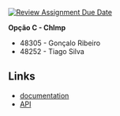 [![Review Assignment Due Date](https://classroom.github.com/assets/deadline-readme-button-22041afd0340ce965d47ae6ef1cefeee28c7c493a6346c4f15d667ab976d596c.svg)](https://classroom.github.com/a/SEMMzp1B)

**Opção C - ChImp**

 - 48305 - Gonçalo Ribeiro
 - 48252 - Tiago Silva

## Links
- [documentation](https://github.com/isel-leic-pdm/project-2024-g15/tree/main/app/docs)
- [API](https://github.com/isel-leic-daw/2024-daw-leic53d-g06-53d)
